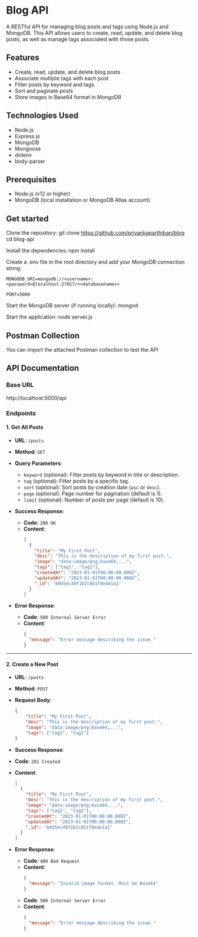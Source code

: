 # Blog API

A RESTful API for managing blog posts and tags using Node.js and MongoDB. This API allows users to create, read, update, and delete blog posts, as well as manage tags associated with those posts.

## Features

- Create, read, update, and delete blog posts
- Associate multiple tags with each post
- Filter posts by keyword and tags
- Sort and paginate posts
- Store images in Base64 format in MongoDB

## Technologies Used

- Node.js
- Express.js
- MongoDB
- Mongoose
- dotenv
- body-parser

## Prerequisites

- Node.js (v12 or higher)
- MongoDB (local installation or MongoDB Atlas account)

## Get started
Clone the repository:
   git clone https://github.com/priyankaparthiban/blog
   cd blog-api

Install the dependencies:
    npm install

Create a .env file in the root directory and add your MongoDB connection string:

    MONGODB_URI=mongodb://<username>:<password>@localhost:27017/<<databasename>>

    PORT=5000

Start the MongoDB server (if running locally):
    mongod

Start the application:
    node server.js

## Postman Collection
You can import the attached Postman collection to test the API

## API Documentation

### Base URL
 http://localhost:5000/api
 
 
### Endpoints

#### 1. Get All Posts

- **URL**: `/posts`
- **Method**: `GET`
- **Query Parameters**:
  - `keyword` (optional): Filter posts by keyword in title or description.
  - `tag` (optional): Filter posts by a specific tag.
  - `sort` (optional): Sort posts by creation date (`asc` or `desc`).
  - `page` (optional): Page number for pagination (default is 1).
  - `limit` (optional): Number of posts per page (default is 10).

- **Success Response**:
  - **Code**: `200 OK`
  - **Content**:
    ```json
    [
      {
        "title": "My First Post",
        "desc": "This is the description of my first post.",
        "image": "data:image/png;base64,...",
        "tags": ["tag1", "tag2"],
        "createdAt": "2023-01-01T00:00:00.000Z",
        "updatedAt": "2023-01-01T00:00:00.000Z",
        "_id": "60d5ec49f1b2c8b1f8e4e1a1"
      }
    ]
    ```

- **Error Response**:
  - **Code**: `500 Internal Server Error`
  - **Content**:
    ```json
    {
      "message": "Error message describing the issue."
    }
    ```

---

#### 2. Create a New Post

- **URL**: `/posts`
- **Method**: `POST`
- **Request Body**:
  ```json
  {
      "title": "My First Post",
      "desc": "This is the description of my first post.",
      "image": "data:image/png;base64,...",
      "tags": ["tag1", "tag2"]
  }
 - **Success Response**:
  - **Code**: `201 Created`
  - **Content**:
    ```json
    [
      {
        "title": "My First Post",
        "desc": "This is the description of my first post.",
        "image": "data:image/png;base64,...",
        "tags": ["tag1", "tag2"],
        "createdAt": "2023-01-01T00:00:00.000Z",
        "updatedAt": "2023-01-01T00:00:00.000Z",
        "_id": "60d5ec49f1b2c8b1f8e4e1a1"
      }
    ]
    ```

- **Error Response**:
  - **Code**: `400 Bad Request`
  - **Content**:
    ```json
    {
      "message": "Invalid image format. Must be Base64"
    }
    ```
  - **Code**: `500 Internal Server Error`
  - **Content**:
    ```json
    {
      "message": "Error message describing the issue."
    }
    ```

